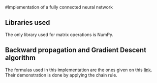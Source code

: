 #Implementation of a fully connected neural network
## Libraries used
The only library used for matrix operations is NumPy.

## Backward propagation and Gradient Descent algorithm
The formulas used in this implementation are the ones given on this <a href="http://neuralnetworksanddeeplearning.com/chap2.html">link</a>. Their demonstration is done by applying the chain rule. 

